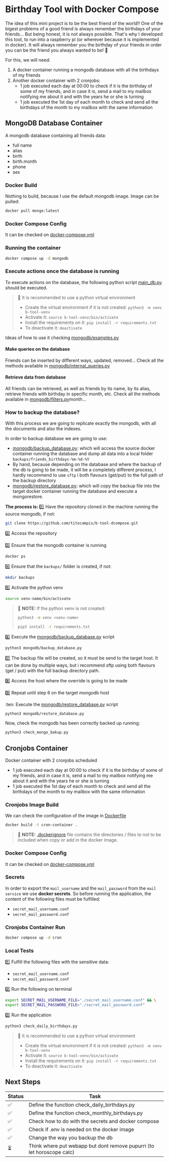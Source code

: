 # Birthday Tool with Docker Compose

The idea of this mini project is to be the best friend of the world!! One of the bigest problems of a good friend is always remember the birthdays of your friends... But being honest, it is not always possible. That's why I developed this tool, to run into a raspberry pi (or wherever because it is implemented in docker). It will always remember you the birthday of your friends in order you can be the friend you always wanted to be! :tada:

For this, we will need:
1. A docker container running a mongodb database with all the birthdays of my friends
2. Another docker container with 2 cronjobs:
    - 1 job executed each day at 00:00 to check if it is the birthday of some of my friends, and in case it is, send a mail to my mailbox notifying me about it and with the years he or she is turning
    - 1 job executed the 1st day of each month to check and send all the birthdays of the month to my mailbox with the same information

## MongoDB Database Container
A mongodb database containing all friends data:
- full name
- alias
- birth
- birth.month
- phone
- sex

### Docker Build
Nothing to build, because I use the default mongodb image. Image can be pulled: 
```bash
docker pull mongo:latest
```

### Docker Compose Config
It can be checked on [docker-compose.yml](docker-compose.yml)

### Running the container
```bash
docker compose up -d mongodb
```

### Execute actions once the database is running
To execute actions on the database, the following python script [main_db.py](main_db.py) should be executed.

> :paperclip: It is recommended to use a python virtual environment
> - Create the virtual environment if it is not created: ```python3 -m venv b-tool-venv```
> - Activate it: ```source b-tool-venv/bin/activate```
> - Install the requirements on it: ```pip install -r requirements.txt```
> - To deactivate it: ```deactivate``` 

Ideas of how to use it checking [mongodb/examples.py](mongodb/examples.py)

#### Make queries on the database
Friends can be inserted by different ways, updated, removed... Check all the methods available in [mongodb/internal_queries.py](mongodb/internal_queries.py)

#### Retrieve data from database
All friends can be retrieved, as well as friends by its name, by its alias, retrieve friends with birthday in specific month, etc. Check all the methods available in [mongodb/filters.py](mongodb/filters.py)month... 

### How to backup the database?
With this process we are going to replicate exactly the mongodb, with all the documents and also the indexes.

In order to backup database we are going to use:
- [mongodb/backup_database.py](mongodb/backup_database.py): which will access the source docker container running the database and dump all data into a local folder `backups/friends_birthdays-%m-%d-%Y`
- By hand, because depending on the database and where the backup of the db is going to be made, it will be a completely different process, I hardly recommend to use `sftp` i both flavours (get/put) to the full path of the backup directory
- [mongodb/restore_database.py](mongodb/restore_database.py): which will copy the backup file into the target docker container running the database and execute a mongorestore.

**The process is:**
:one: Have the repository cloned in the machine running the source mongodb, if not:
```bash
git clone https://github.com/titocampis/b-tool-dcompose.git
```

:two: Access the repository

:three: Ensure that the mongodb container is running
```bash
docker ps
```

:four: Ensure that the `backups/` folder is created, if not:
```bash
mkdir backups
```

:five: Activate the python venv
```bash
source venv-name/bin/activate
```

> :paperclip: **NOTE:** If the python venv is not created:
> ```bash
> python3 -m venv <venv-name>
> ```
> ```bash
> pip3 install -r requirements.txt
> ```

:six: Execute the [mongodb/backup_database.py](mongodb/backup_database.py) script
```bash
python3 mongodb/backup_database.py
```

:seven: The backup file will be created, so it must be send to the target host. It can be done by multiple ways, but i recommend sftp using both flavours (get / put) with the full backup directory path. 

:eight: Access the host where the override is going to be made


:nine: Repeat until step 6 on the target mongodb host

:ten: Execute the [mongodb/restore_database.py](mongodb/restore_database.py) script
```bash
python3 mongodb/restore_database.py
```

Now, check the mongodb has been correctly backed up running:
```bash
python3 check_mongo_bakup.py
```

## Cronjobs Container
Docker container with 2 cronjobs scheduled
- 1 job executed each day at 00:00 to check if it is the birthday of some of my friends, and in case it is, send a mail to my mailbox notifying me about it and with the years he or she is turning
- 1 job executed the 1st day of each month to check and send all the birthdays of the month to my mailbox with the same information

### Cronjobs Image Build
We can check the configuration of the image in [Dockerfile](Dockerfile)

```bash
docker build -t cron-container .
```

> :paperclip: **NOTE:** [.dockerignore](.dockerignore) file contains the directories / files to not to be included when copy or add in the docker image.

### Docker Compose Config
It can be checked on [docker-compose.yml](docker-compose.yml)


### Secrets

In order to export the `mail_username` and the `mail_password` from the `mail service` we use **docker secrets**. So before running the application, the content of the following files must be fulfilled:

- `secret_mail_username.conf`
- `secret_mail_password.conf`


### Cronjobs Container Run
```bash
docker compose up -d cron
```

### Local Tests
:one: Fulfill the following files with the sensitive data:
- `secret_mail_username.conf`
- `secret_mail_password.conf`

:two: Run the following on terminal
```bash
export SECRET_MAIL_USERNAME_FILE="./secret_mail_username.conf" && \
export SECRET_MAIL_PASSWORD_FILE="./secret_mail_password.conf"
```

:three: Run the application
```bash
python3 check_daily_birthdays.py
```

> :paperclip: It is recommended to use a python virtual environment
> - Create the virtual environment if it is not created: ```python3 -m venv b-tool-venv```
> - Activate it: ```source b-tool-venv/bin/activate```
> - Install the requirements on it: ```pip install -r requirements.txt```
> - To deactivate it: ```deactivate``` 

## Next Steps
| Status | Task |
|----------|----------|
| :white_check_mark: | Define the function check_daily_birthdays.py |
| :white_check_mark: | Define the function check_monthly_birthdays.py |
| :white_check_mark: | Check how to do with the secrets and docker compose |
| :white_check_mark: | Check if .env is needed on the docker image |
| :white_check_mark: | Change the way you backup the db |
| :hourglass_flowing_sand: | Think where put webapp but dont remove pupurri (to let horoscope calc) |
